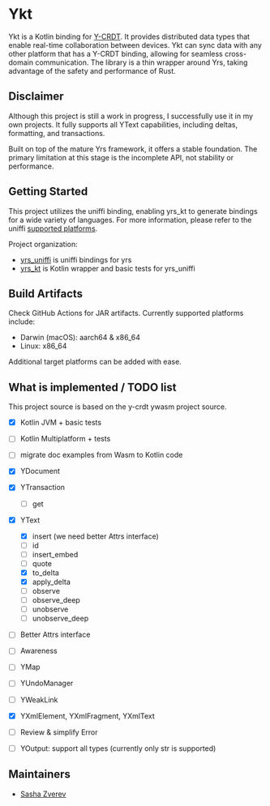 # Ykt

Ykt is a Kotlin binding for [Y-CRDT](https://github.com/y-crdt/). It provides distributed data types that enable real-time collaboration between devices. Ykt can sync data with any other platform that has a Y-CRDT binding, allowing for seamless cross-domain communication. The library is a thin wrapper around Yrs, taking advantage of the safety and performance of Rust.

## Disclaimer
Although this project is still a work in progress, I successfully use it in my own projects. It fully supports all YText capabilities, including deltas, formatting, and transactions.

Built on top of the mature Yrs framework, it offers a stable foundation. The primary limitation at this stage is the incomplete API, not stability or performance.

## Getting Started

This project utilizes the uniffi binding, enabling yrs_kt to generate bindings for a wide variety of languages. For more information, please refer to the uniffi [supported platforms](https://mozilla.github.io/uniffi-rs/latest/).

Project organization:

- [yrs_uniffi](yrs_uniffi) is uniffi bindings for yrs
- [yrs_kt](yrs_kt) is Kotlin wrapper and basic tests for yrs_uniffi

## Build Artifacts
Check GitHub Actions for JAR artifacts. Currently supported platforms include:

- Darwin (macOS): aarch64 & x86_64
- Linux: x86_64

Additional target platforms can be added with ease.

## What is implemented / TODO list

This project source is based on the y-crdt ywasm project source.

- [x] Kotlin JVM + basic tests
- [ ] Kotlin Multiplatform + tests


- [ ] migrate doc examples from Wasm to Kotlin code


- [x] YDocument
- [x] YTransaction
  - [ ] get
- [x] YText
  - [x] insert (we need better Attrs interface)
  - [ ] id
  - [ ] insert_embed 
  - [ ] quote
  - [x] to_delta
  - [x] apply_delta
  - [ ] observe
  - [ ] observe_deep
  - [ ] unobserve
  - [ ] unobserve_deep
- [ ] Better Attrs interface
- [ ] Awareness
- [ ] YMap
- [ ] YUndoManager
- [ ] YWeakLink
- [x] YXmlElement, YXmlFragment, YXmlText
- [ ] Review & simplify Error 
- [ ] YOutput: support all types (currently only str is supported)


## Maintainers

- [Sasha Zverev](https://github.com/planerist)
